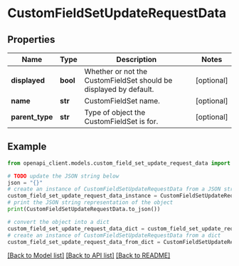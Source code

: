# CustomFieldSetUpdateRequestData


## Properties

Name | Type | Description | Notes
------------ | ------------- | ------------- | -------------
**displayed** | **bool** | Whether or not the CustomFieldSet should be displayed by default. | [optional] 
**name** | **str** | CustomFieldSet name. | [optional] 
**parent_type** | **str** | Type of object the CustomFieldSet is for. | [optional] 

## Example

```python
from openapi_client.models.custom_field_set_update_request_data import CustomFieldSetUpdateRequestData

# TODO update the JSON string below
json = "{}"
# create an instance of CustomFieldSetUpdateRequestData from a JSON string
custom_field_set_update_request_data_instance = CustomFieldSetUpdateRequestData.from_json(json)
# print the JSON string representation of the object
print(CustomFieldSetUpdateRequestData.to_json())

# convert the object into a dict
custom_field_set_update_request_data_dict = custom_field_set_update_request_data_instance.to_dict()
# create an instance of CustomFieldSetUpdateRequestData from a dict
custom_field_set_update_request_data_from_dict = CustomFieldSetUpdateRequestData.from_dict(custom_field_set_update_request_data_dict)
```
[[Back to Model list]](../README.md#documentation-for-models) [[Back to API list]](../README.md#documentation-for-api-endpoints) [[Back to README]](../README.md)


